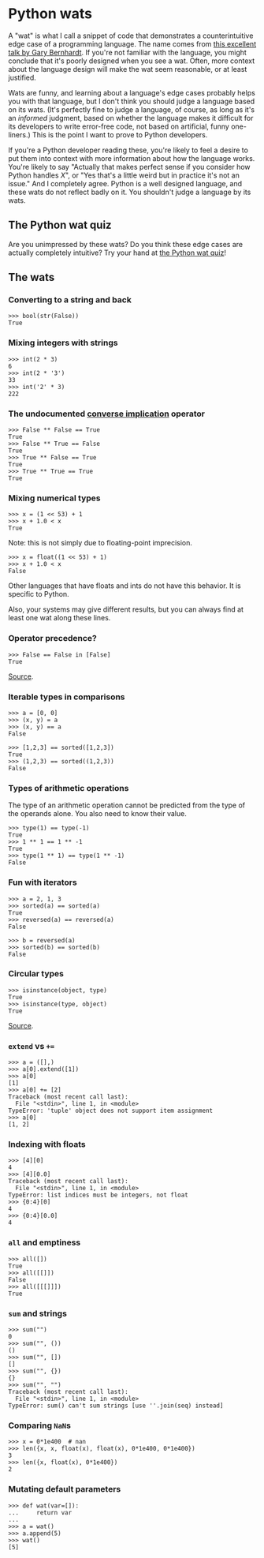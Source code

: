 # Python wats

A "wat" is what I call a snippet of code that demonstrates a counterintuitive edge case of a programming language. The name comes from [this excellent talk by Gary Bernhardt](https://www.destroyallsoftware.com/talks/wat). If you're not familiar with the language, you might conclude that it's poorly designed when you see a wat. Often, more context about the language design will make the wat seem reasonable, or at least justified.

Wats are funny, and learning about a language's edge cases probably helps you with that language, but I don't think you should judge a language based on its wats. (It's perfectly fine to judge a language, of course, as long as it's an *informed* judgment, based on whether the language makes it difficult for its developers to write error-free code, not based on artificial, funny one-liners.) This is the point I want to prove to Python developers.

If you're a Python developer reading these, you're likely to feel a desire to put them into context with more information about how the language works. You're likely to say "Actually that makes perfect sense if you consider how Python handles *X*", or "Yes that's a little weird but in practice it's not an issue." And I completely agree. Python is a well designed language, and these wats do not reflect badly on it. You shouldn't judge a language by its wats.

## The Python wat quiz

Are you unimpressed by these wats? Do you think these edge cases are actually completely intuitive? Try your hand at [the Python wat quiz](https://github.com/cosmologicon/pywat/blob/master/quiz.md)!

## The wats

### Converting to a string and back

    >>> bool(str(False))
    True

### Mixing integers with strings

    >>> int(2 * 3)
    6
    >>> int(2 * '3')
    33
    >>> int('2' * 3)
    222

### The undocumented [converse implication](https://en.wikipedia.org/wiki/Converse_implication) operator

    >>> False ** False == True
    True
    >>> False ** True == False
    True
    >>> True ** False == True
    True
    >>> True ** True == True
    True

### Mixing numerical types

    >>> x = (1 << 53) + 1
    >>> x + 1.0 < x
    True

Note: this is not simply due to floating-point imprecision.

    >>> x = float((1 << 53) + 1)
    >>> x + 1.0 < x
    False

Other languages that have floats and ints do not have this behavior. It is specific to Python.

Also, your systems may give different results, but you can always find at least one wat along these lines.

### Operator precedence?

    >>> False == False in [False]
    True

[Source](https://www.reddit.com/r/programming/comments/3cjjgp/why_does_return_the_string_10/csxak65).

### Iterable types in comparisons

    >>> a = [0, 0]
    >>> (x, y) = a
    >>> (x, y) == a
    False

    >>> [1,2,3] == sorted([1,2,3])
    True
    >>> (1,2,3) == sorted((1,2,3))
    False

### Types of arithmetic operations

The type of an arithmetic operation cannot be predicted from the type of the operands alone. You also need to know their value.

    >>> type(1) == type(-1)
    True
    >>> 1 ** 1 == 1 ** -1
    True
    >>> type(1 ** 1) == type(1 ** -1)
    False

### Fun with iterators

    >>> a = 2, 1, 3
    >>> sorted(a) == sorted(a)
    True
    >>> reversed(a) == reversed(a)
    False

    >>> b = reversed(a)
    >>> sorted(b) == sorted(b)
    False

### Circular types

    >>> isinstance(object, type)
    True
    >>> isinstance(type, object)
    True

[Source](https://www.reddit.com/r/Python/comments/3c344g/so_apparently_type_is_of_type_type/csrwwyv).

### `extend` vs `+=`

    >>> a = ([],)
    >>> a[0].extend([1])
    >>> a[0]
    [1]
    >>> a[0] += [2]
    Traceback (most recent call last):
      File "<stdin>", line 1, in <module>
    TypeError: 'tuple' object does not support item assignment
    >>> a[0]
    [1, 2]

### Indexing with floats

    >>> [4][0]
    4
    >>> [4][0.0]
    Traceback (most recent call last):
      File "<stdin>", line 1, in <module>
    TypeError: list indices must be integers, not float
    >>> {0:4}[0]
    4
    >>> {0:4}[0.0]
    4

### `all` and emptiness

    >>> all([])
    True
    >>> all([[]])
    False
    >>> all([[[]]])
    True

### `sum` and strings

    >>> sum("")
    0
    >>> sum("", ())
    ()
    >>> sum("", [])
    []
    >>> sum("", {})
    {}
    >>> sum("", "")
    Traceback (most recent call last):
      File "<stdin>", line 1, in <module>
    TypeError: sum() can't sum strings [use ''.join(seq) instead]

### Comparing `NaN`s

    >>> x = 0*1e400  # nan
    >>> len({x, x, float(x), float(x), 0*1e400, 0*1e400})
    3
    >>> len({x, float(x), 0*1e400})
    2

### Mutating default parameters
    >>> def wat(var=[]):
    ...     return var
    ...
    >>> a = wat()
    >>> a.append(5)
    >>> wat()
    [5]